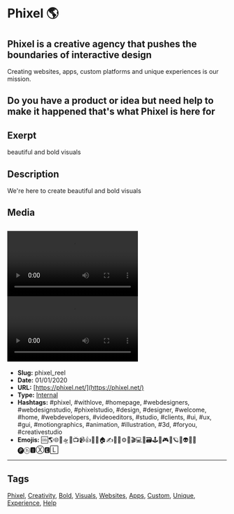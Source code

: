 # Phixel 🌎
## Phixel is a creative agency that pushes the boundaries of interactive design
Creating websites, apps, custom platforms and unique experiences is our mission.

Do you have a product or idea but need help to make it happened that's what Phixel is here for
------------
## Exerpt
beautiful and bold visuals
## Description
We're here to create beautiful and bold visuals
## Media
<video control><source src="media/03799ce3/phixel-reel-1.mp4" type="video/mp4"></video><video control><source src="media/a1595000/television-deep-in-the-clouds.mp4" type="video/mp4"></video>
------------
- **Slug:** phixel_reel
- **Date:** 01/01/2020
- **URL:** [https://phixel.net/](https://phixel.net/)
- **Type:** [Internal](#internal)
- **Hashtags:** #phixel, #withlove, #homepage, #webdesigners, #webdesignstudio, #phixelstudio, #design, #designer, #welcome, #home, #webdevelopers, #videoeditors, #studio, #clients, #ui, #ux, #gui, #motiongraphics, #animation, #illustration, #3d, #foryou, #creativestudio
- **Emojis:** 🆒🌎🌐🎨🛸📼📺📹👍🔗📝🏠✍️👨‍💻⚙️🔮🎬‍💻👑🗃️🕹️👾🎮📲🪐🌟👽🚀🌌
🅟ⓗ🅸Ⓧ🅴🄻

------------
## Tags
[Phixel](#phixel), [Creativity](#creativity), [Bold](#bold), [Visuals](#visuals), [Websites](#websites), [Apps](#apps), [Custom](#custom), [Unique](#unique), [Experience](#experience), [Help](#help)
